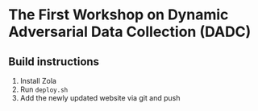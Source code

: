# The First Workshop on Dynamic Adversarial Data Collection (DADC)


## Build instructions

1. Install Zola
2. Run `deploy.sh`
3. Add the newly updated website via git and push
